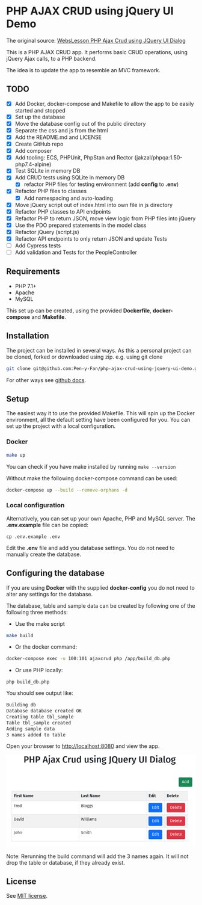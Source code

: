 # PHP AJAX CRUD using jQuery UI Demo

The original
source: [WebsLesson PHP Ajax Crud using JQuery UI Dialog](https://www.webslesson.info/2018/03/php-ajax-crud-using-jquery-ui-dialog.html)

This is a PHP AJAX CRUD app. It performs basic CRUD operations, using jQuery Ajax calls, to a PHP backend.

The idea is to update the app to resemble an MVC framework.

## TODO

- [x] Add Docker, docker-compose and Makefile to allow the app to be easily started and stopped
- [x] Set up the database
- [x] Move the database config out of the public directory
- [x] Separate the css and js from the html
- [x] Add the README.md and LICENSE
- [x] Create GitHub repo
- [x] Add composer
- [x] Add tooling: ECS, PHPUnit, PhpStan and Rector (jakzal/phpqa:1.50-php7.4-alpine)
- [x] Test SQLite in memory DB
- [x] Add CRUD tests using SQLite in memory DB
    - [x] refactor PHP files for testing environment (add **config** to **.env**)
- [x] Refactor PHP files to classes
    - [x] Add namespacing and auto-loading
- [x] Move jQuery script out of index.html into own file in js directory
- [x] Refactor PHP classes to API endpoints
- [x] Refactor PHP to return JSON, move view logic from PHP files into jQuery
- [x] Use the PDO prepared statements in the model class
- [x] Refactor jQuery (script.js)
- [x] Refactor API endpoints to only return JSON and update Tests
- [ ] Add Cypress tests
- [ ] Add validation and Tests for the PeopleController

## Requirements

- PHP 7.1+
- Apache
- MySQL

This set up can be created, using the provided **Dockerfile**, **docker-compose** and **Makefile**.

## Installation

The project can be installed in several ways. As this a personal project can be cloned, forked or downloaded using zip.
e.g. using git clone

```sh
git clone git@github.com:Pen-y-Fan/php-ajax-crud-using-jquery-ui-demo.git 
```

For other ways see [github docs](https://docs.github.com/en/github/using-git/which-remote-url-should-i-use).

## Setup

The easiest way it to use the provided Makefile. This will spin up the Docker environment, all the default setting have 
been configured for you. You can set up the project with a local configuration.

### Docker

```sh
make up
```

You can check if you have make installed by running `make --version`

Without make the following docker-compose command can be used:

```sh
docker-compose up --build --remove-orphans -d
```

### Local configuration

Alternatively, you can set up your own Apache, PHP and MySQL server. The **.env.example** file can be copied:

```shell
cp .env.example .env
```

Edit the **.env** file and add you database settings. You do not need to manually create the database.

## Configuring the database

If you are using **Docker** with the supplied **docker-config** you do not need to alter any settings for the database.

The database, table and sample data can be created by following one of the following three methods:

- Use the make script

```sh
make build
```

- Or the docker command:

```sh
docker-compose exec -u 100:101 ajaxcrud php /app/build_db.php
```

- Or use PHP locally:

```shell
php build_db.php
```

You should see output like:

```text
Building db
Database database created OK
Creating table tbl_sample
Table tbl_sample created
Adding sample data
3 names added to table
```

Open your browser to <http://localhost:8080> and view the app.

!["Example CRUD app"](./doc/php-ajax-crup-app.png "Example CRUD app")

Note: Rerunning the build command will add the 3 names again. It will not drop the table or database, if they already
exist.

## License

See [MIT license](./LICENSE.md).
